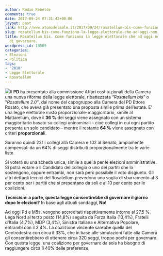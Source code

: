 ```yaml
---
author: Radio Rebelde
comments: true
date: 2017-09-24 07:31:42+00:00
layout: post
link: http://www.atomodelmale.it/2017/09/24/rosatellum-bis-come-funziona-la-legge-elettorale-che-ad-oggi-non-consentirebbe-di-governare/
slug: rosatellum-bis-come-funziona-la-legge-elettorale-che-ad-oggi-non-consentirebbe-di-governare
title: Rosatellum bis. Come funziona la legge elettorale che ad oggi non consentirebbe
  di governare.
wordpress_id: 18509
categories:
- Elezioni
- Politica
tags:
- '2018'
- Legge Elettorale
- Rosatellum
---
```


![](http://www.atomodelmale.it/wp-content/uploads/2017/09/elettorale-696x392-300x169.jpg)Il **PD** ha presentato alla commissione Affari costituzionali della Camera una nuova riforma della legge elettorale, ribattezzata _“Rosatellum bis”_ o "_Rosatellum 2.0"_, dal nome del capogruppo alla Camera del PD Ettore Rosato, che aveva già presentato una proposta simile prima dell’estate.
E' una legge elettorale misto proporzionale-maggioritario, simile al Mattarellum, dove il **36 %** dei seggi viene assegnato con un sistema maggioritario basato su collegi uninominali – cioè collegi in cui ogni partito presenta un solo candidato – mentre il restante **64 %** viene assegnato con criteri **proporzionali**.

Saranno quindi 231 i collegi alla Camera e 102 al Senato, ampiamente compensati da un 64% di seggi distribuiti proporzionalmente tra le varie liste.

Si voterà su una scheda unica, simile a quella per le elezioni amministrative. Si potrà votare o il Candidato del collegio o uno dei partiti che lo sostengono, oppure entrambi, non sarà però possibile il voto disgiunto.
Gli altri dettagli tecnici del Rosatellum prevedono una soglia di sbarramento al 3 per cento per i partiti che si presentano da soli e al 10 per cento per le coalizioni.



**Tecnicismi a parte, questa legge consentirebbe di governare il giorno dopo le elezioni?**
In base agli attuali sondaggi, **No!**

Ad oggi Pd e M5s, vengono accreditati rispettivamente intorno al 27,5 %, Lega Nord al terzo posto (14,8%) seguita da Forza Italia (13,4%), Fratelli d’Italia (4,7%), MDP (3,4%), Sinistra Italiana e Alternativa Popolare, entrambi con il 2,4%.
La coalizione vincente sarebbe quella del Centrodestra con circa il 33%, che in base alle simulazioni fatte alla Camera gli consentirebbero di ottenere circa 320 seggi, troppo pochi per governare.
Con questa legge, una coalizione per governare da sola ha bisogno di raggiungere circa il 40% delle preferenze.
